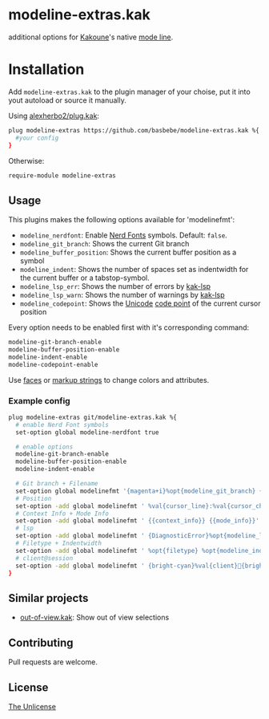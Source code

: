 # modeline-extras.kak

additional options for [Kakoune](https://kakoune.org/)'s native [mode line](https://github.com/mawww/kakoune/blob/master/doc/pages/options.asciidoc#builtin-options).

# Installation

Add `modeline-extras.kak` to the plugin manager of your choise, put it into yout autoload or source it manually.

Using [alexherbo2/plug.kak](https://github.com/alexherbo2/plug.kak):
```sh
plug modeline-extras https://github.com/basbebe/modeline-extras.kak %{
  #your config
}
```

Otherwise:
```sh
require-module modeline-extras
```

## Usage

This plugins makes the following options available for 'modelinefmt':

- `modeline_nerdfont`: Enable [Nerd Fonts](https://www.nerdfonts.com/#home) symbols. Default: `false`.
- `modeline_git_branch`: Shows the current Git branch
- `modeline_buffer_position`: Shows the current buffer position as a symbol
- `modeline_indent`: Shows the number of spaces set as indentwidth for the current buffer or a tabstop-symbol.
- `modeline_lsp_err`: Shows the number of errors by [kak-lsp](https://github.com/kak-lsp/kak-lsp/)
- `modeline_lsp_warn`: Shows the number of warnings by [kak-lsp](https://github.com/kak-lsp/kak-lsp/)
- `modeline_codepoint`: Shows the [Unicode](https://en.wikipedia.org/wiki/Unicode) [code point](https://en.wikipedia.org/wiki/Code_point) of the current cursor position

Every option needs to be enabled first with it's corresponding command:

```sh
modeline-git-branch-enable
modeline-buffer-position-enable
modeline-indent-enable
modeline-codepoint-enable
```

Use [faces](https://github.com/mawww/kakoune/blob/master/doc/pages/faces.asciidoc#faces) or [markup strings](https://github.com/mawww/kakoune/blob/master/doc/pages/faces.asciidoc#markup-strings) to change colors and attributes.

### Example config

```sh
plug modeline-extras git/modeline-extras.kak %{
  # enable Nerd Font symbols
  set-option global modeline-nerdfont true

  # enable options
  modeline-git-branch-enable
  modeline-buffer-position-enable
  modeline-indent-enable

  # Git branch + Filename
  set-option global modelinefmt '{magenta+i}%opt{modeline_git_branch} {bright-blue+u}%val{bufname}{default}'
  # Position
  set-option -add global modelinefmt ' %val{cursor_line}:%val{cursor_char_column} %opt{modeline_buffer_position}{default}'
  # Context Info + Mode Info
  set-option -add global modelinefmt ' {{context_info}} {{mode_info}}'
  # lsp
  set-option -add global modelinefmt ' {DiagnosticError}%opt{modeline_lsp_err}{DiagnosticWarning}%opt{modeline_lsp_warn}{default}'
  # Filetype + Indentwidth
  set-option -add global modelinefmt ' %opt{filetype} %opt{modeline_indent}'
  # client@session
  set-option -add global modelinefmt ' {bright-cyan}%val{client}{bright-cyan+b}%val{session}'
}
```

## Similar projects

- [out-of-view.kak](https://github.com/alexherbo2/out-of-view.kak): Show out of view selections

## Contributing
Pull requests are welcome.

## License
[The Unlicense](https://choosealicense.com/licenses/unlicense/)
